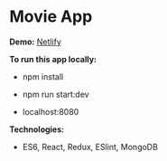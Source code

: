 # Movie App

**Demo:** [Netlify](https://movie-app-react.netlify.com/movies)

**To run this app locally:**
* npm install

* npm run start:dev

* localhost:8080

**Technologies:**
* ES6, React, Redux, ESlint, MongoDB
